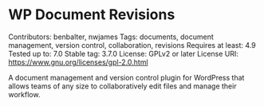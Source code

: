 # WP Document Revisions

Contributors: benbalter, nwjames
Tags: documents, document management, version control, collaboration, revisions
Requires at least: 4.9
Tested up to: 7.0
Stable tag: 3.7.0
License: GPLv2 or later
License URI: https://www.gnu.org/licenses/gpl-2.0.html

A document management and version control plugin for WordPress that allows teams of any size to collaboratively edit files and manage their workflow.
